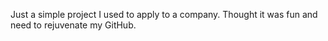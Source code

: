 Just a simple project I used to apply to a company. Thought it was fun and need to rejuvenate my GitHub.
